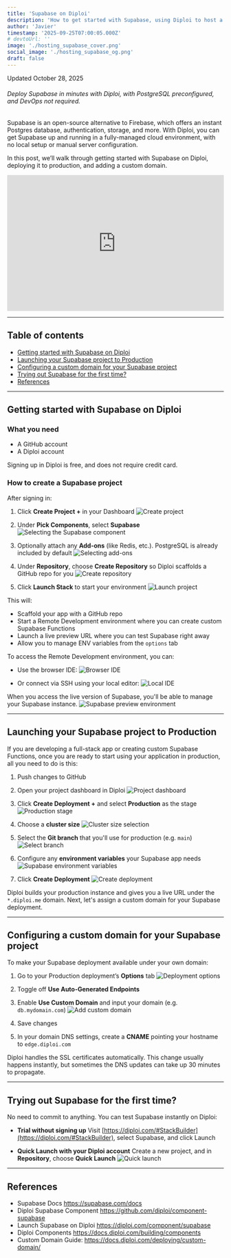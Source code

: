 ```yaml
---
title: 'Supabase on Diploi'
description: 'How to get started with Supabase, using Diploi to host a project.'
author: 'Javier'
timestamp: '2025-09-25T07:00:05.000Z'
# devtoUrl: ''
image: './hosting_supabase_cover.png'
social_image: './hosting_supabase_og.png'
draft: false
---
```


Updated <time datetime="2025-10-28T11:18:05.000Z">October 28, 2025</time>

###### Deploy Supabase in minutes with Diploi, with PostgreSQL preconfigured, and DevOps not required.

Supabase is an open-source alternative to Firebase, which offers an instant Postgres database, authentication, storage, and more. With Diploi, you can get Supabase up and running in a fully-managed cloud environment, with no local setup or manual server configuration.

In this post, we’ll walk through getting started with Supabase on Diploi, deploying it to production, and adding a custom domain.

<div style="display:flex; justify-content:center; width:100%">
    <iframe width="560" height="315" src="https://www.youtube.com/embed/kzJp9s_2BHc?si=eApHV7CvPR8BX7Ym" title="Using Diploi to host Supabase instances" frameborder="0" allow="accelerometer; autoplay; clipboard-write; encrypted-media; gyroscope; picture-in-picture; web-share" referrerpolicy="strict-origin-when-cross-origin" allowfullscreen></iframe>
</div>

---

## Table of contents

- [Getting started with Supabase on Diploi](#getting-started-with-supabase-on-diploi)
- [Launching your Supabase project to Production](#launching-your-supabase-project-to-production)
- [Configuring a custom domain for your Supabase project](#configuring-a-custom-domain-for-your-supabase-project)
- [Trying out Supabase for the first time?](#trying-out-supabase-for-the-first-time)
- [References](#references)

---

## Getting started with Supabase on Diploi

### What you need

- A GitHub account
- A Diploi account

Signing up in Diploi is free, and does not require credit card.

### How to create a Supabase project

After signing in:

1. Click **Create Project +** in your Dashboard
   ![Create project](../../../images/blog/create-project.png)

2. Under **Pick Components**, select **Supabase**
   ![Selecting the Supabase component](supabase-component.png)

3. Optionally attach any **Add-ons** (like Redis, etc.). PostgreSQL is already included by default
   ![Selecting add-ons](../../../images/blog/selecting-add-ons.png)

4. Under **Repository**, choose **Create Repository** so Diploi scaffolds a GitHub repo for you
   ![Create repository](../../../images/blog/creating-a-repo.png)

5. Click **Launch Stack** to start your environment
   ![Launch project](../../../images/blog/launch-project.png)

This will:

- Scaffold your app with a GitHub repo
- Start a Remote Development environment where you can create custom Supabase Functions
- Launch a live preview URL where you can test Supabase right away
- Allow you to manage ENV variables from the `options` tab

To access the Remote Development environment, you can:

- Use the browser IDE:
  ![Browser IDE](../../../images/blog/browser-ide.png)

- Or connect via SSH using your local editor:
  ![Local IDE](../../../images/blog/using-a-local-ide.png)

When you access the live version of Supabase, you'll be able to manage your Supabase instance.
![Supabase preview environment](supabase-preview.png)

---

## Launching your Supabase project to Production

If you are developing a full-stack app or creating custom Supabase Functions, once you are ready to start using your application in production, all you need to do is this:

1. Push changes to GitHub

2. Open your project dashboard in Diploi
   ![Project dashboard](supabase-project-dashboard.png)

3. Click **Create Deployment +** and select **Production** as the stage
   ![Production stage](../../../images/blog/production-stage.png)

4. Choose a **cluster size**
   ![Cluster size selection](../../../images/blog/cluster-size-selection.png)

5. Select the **Git branch** that you'll use for production (e.g. `main`)
   ![Select branch](../../../images/blog/selecting-a-branch.png)

6. Configure any **environment variables** your Supabase app needs
   ![Supabase environment variables](supabase-env-variables.png)

7. Click **Create Deployment**
   ![Create deployment](../../../images/blog/creating-deployment.png)

Diploi builds your production instance and gives you a live URL under the `*.diploi.me` domain. Next, let's assign a custom domain for your Supabase deployment.

---

## Configuring a custom domain for your Supabase project

To make your Supabase deployment available under your own domain:

1. Go to your Production deployment’s **Options** tab
   ![Deployment options](../../../images/blog/deployment-options.png)

2. Toggle off **Use Auto-Generated Endpoints**

3. Enable **Use Custom Domain** and input your domain (e.g. `db.mydomain.com`)
   ![Add custom domain](../../../images/blog/adding-a-custom-domain.png)

4. Save changes

5. In your domain DNS settings, create a **CNAME** pointing your hostname to `edge.diploi.com`

Diploi handles the SSL certificates automatically. This change usually happens instantly, but sometimes the DNS updates can take up 30 minutes to propagate.

---

## Trying out Supabase for the first time?

No need to commit to anything. You can test Supabase instantly on Diploi:

- **Trial without signing up**
  Visit [https://diploi.com/#StackBuilder](https://diploi.com/#StackBuilder), select Supabase, and click Launch

- **Quick Launch with your Diploi account**
  Create a new project, and in **Repository**, choose **Quick Launch**
  ![Quick launch](../../../images/blog/quick-launch.png)

---

## References

- Supabase Docs https://supabase.com/docs
- Diploi Supabase Component https://github.com/diploi/component-supabase
- Launch Supabase on Diploi https://diploi.com/component/supabase
- Diploi Components https://docs.diploi.com/building/components
- Custom Domain Guide: https://docs.diploi.com/deploying/custom-domain/
